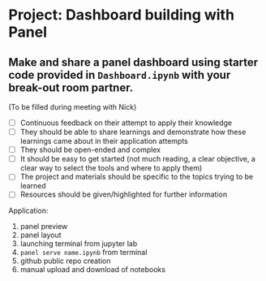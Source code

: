 # Project: Dashboard building with Panel

Make and share a panel dashboard using starter code provided in `Dashboard.ipynb` with your break-out room partner. 
---

(To be filled during meeting with Nick)

- [ ] Continuous feedback on their attempt to apply their knowledge
- [ ] They should be able to share learnings and demonstrate how these learnings came about in their application attempts
- [ ] They should be open-ended and complex
- [ ] It should be easy to get started (not much reading, a clear objective, a clear way to select the tools and where to apply them)
- [ ] The project and materials should be specific to the topics trying to be learned
- [ ] Resources should be given/highlighted for further information

Application:
1. panel preview
2. panel layout
3. launching terminal from jupyter lab
4. `panel serve name.ipynb` from terminal
5. github public repo creation
6. manual upload and download of notebooks
